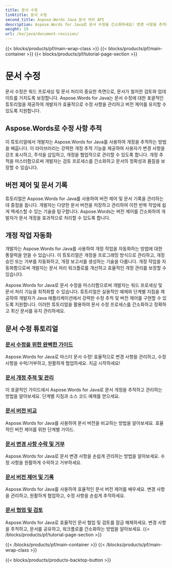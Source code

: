 ```yaml
---
title: 문서 수정
linktitle: 문서 수정
second_title: Aspose.Words Java 문서 처리 API
description: Aspose.Words for Java로 문서 수정을 간소화하세요! 변경 사항을 추적하고, 버전 제어를 관리하고, 수정 작업을 손쉽게 자동화하세요.
weight: 19
url: /ko/java/document-revision/
---
```


{{< blocks/products/pf/main-wrap-class >}}
{{< blocks/products/pf/main-container >}}
{{< blocks/products/pf/tutorial-page-section >}}

# 문서 수정


문서 수정은 워드 프로세싱 및 문서 처리의 중요한 측면으로, 문서가 철저한 검토와 업데이트를 거치도록 보장합니다. Aspose.Words for Java는 문서 수정에 대한 포괄적인 튜토리얼을 제공하여 개발자가 효율적으로 수정 사항을 관리하고 버전 제어를 유지할 수 있도록 지원합니다.

## Aspose.Words로 수정 사항 추적

이 튜토리얼에서 개발자는 Aspose.Words for Java를 사용하여 개정을 추적하는 방법을 배웁니다. 이 라이브러리는 강력한 개정 추적 기능을 제공하여 사용자가 변경 사항을 강조 표시하고, 주석을 삽입하고, 개정을 협업적으로 관리할 수 있도록 합니다. 개정 추적을 마스터함으로써 개발자는 검토 프로세스를 간소화하고 문서의 정확성과 품질을 보장할 수 있습니다.

## 버전 제어 및 문서 기록

튜토리얼은 Aspose.Words for Java를 사용하여 버전 제어 및 문서 기록을 관리하는 데 중점을 둡니다. 개발자는 다양한 문서 버전을 저장하고 관리하여 이전 반복 작업에 쉽게 액세스할 수 있는 기술을 탐구합니다. Aspose.Words는 버전 제어를 간소화하여 개발자가 문서 개정을 효과적으로 처리할 수 있도록 합니다.

## 개정 작업 자동화

개발자는 Aspose.Words for Java를 사용하여 개정 작업을 자동화하는 방법에 대한 통찰력을 얻을 수 있습니다. 이 튜토리얼은 개정을 프로그래밍 방식으로 관리하고, 개정 승인 또는 거부를 자동화하고, 개정 보고서를 생성하는 기술을 다룹니다. 개정 작업을 자동화함으로써 개발자는 문서 처리 워크플로를 개선하고 효율적인 개정 관리를 보장할 수 있습니다.

Aspose.Words for Java로 문서 수정을 마스터함으로써 개발자는 워드 프로세싱 및 문서 처리 기능을 최적화할 수 있습니다. 튜토리얼은 실용적인 예제와 단계별 지침을 제공하여 개발자가 Java 애플리케이션에서 강력한 수정 추적 및 버전 제어를 구현할 수 있도록 지원합니다. 이러한 튜토리얼을 활용하여 문서 수정 프로세스를 간소화하고 정확하고 최신 문서를 유지 관리하세요.

## 문서 수정 튜토리얼
### [문서 수정을 위한 완벽한 가이드](./guide-document-revision/)
Aspose.Words for Java로 마스터 문서 수정! 효율적으로 변경 사항을 관리하고, 수정 사항을 수락/거부하고, 원활하게 협업하세요. 지금 시작하세요!
### [문서 개정 추적 및 관리](./tracking-managing-document-revisions/)
이 포괄적인 가이드에서 Aspose.Words for Java로 문서 개정을 추적하고 관리하는 방법을 알아보세요. 단계별 지침과 소스 코드 예제를 얻으세요.
### [문서 버전 비교](./comparing-document-versions/)
Aspose.Words for Java를 사용하여 문서 버전을 비교하는 방법을 알아보세요. 효율적인 버전 제어를 위한 단계별 가이드.
### [문서 변경 사항 수락 및 거부](./accepting-rejecting-document-changes/)
Aspose.Words for Java로 문서 변경 사항을 손쉽게 관리하는 방법을 알아보세요. 수정 사항을 원활하게 수락하고 거부하세요.
### [문서 버전 제어 및 기록](./document-version-control-history/)
Aspose.Words for Java를 사용하여 효율적인 문서 버전 제어를 배우세요. 변경 사항을 관리하고, 원활하게 협업하고, 수정 사항을 손쉽게 추적하세요.
### [문서 협업 및 검토](./document-collaboration-review/)
Aspose.Words for Java로 효율적인 문서 협업 및 검토를 잠금 해제하세요. 변경 사항을 추적하고, 문서를 공유하고, 워크플로를 간소화하는 방법을 알아보세요.
{{< /blocks/products/pf/tutorial-page-section >}}

{{< /blocks/products/pf/main-container >}}
{{< /blocks/products/pf/main-wrap-class >}}

{{< blocks/products/products-backtop-button >}}

